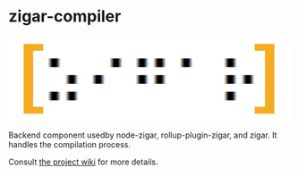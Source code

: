 # zigar-compiler

![Logo](../docs/images/logo.png)

Backend component usedby node-zigar, rollup-plugin-zigar, and zigar. It handles the compilation
process. 

Consult [the project wiki](https://github.com/chung-leong/zigar/wiki) for more details.
